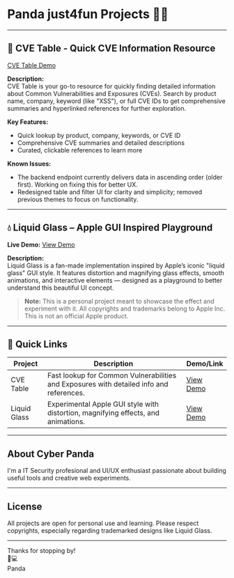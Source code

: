 # Panda just4fun Projects 🚀🐼
---

## 🚨 CVE Table - Quick CVE Information Resource

[CVE Table Demo](https://cyberpanda.github.io/cve.html)


**Description:**  
CVE Table is your go-to resource for quickly finding detailed information about Common Vulnerabilities and Exposures (CVEs). Search by product name, company, keyword (like "XSS"), or full CVE IDs to get comprehensive summaries and hyperlinked references for further exploration.

**Key Features:**  
- Quick lookup by product, company, keywords, or CVE ID  
- Comprehensive CVE summaries and detailed descriptions  
- Curated, clickable references to learn more  

**Known Issues:**  
- The backend endpoint currently delivers data in ascending order (older first). Working on fixing this for better UX.  
- Redesigned table and filter UI for clarity and simplicity; removed previous themes to focus on functionality.

---

## 💧 Liquid Glass – Apple GUI Inspired Playground

**Live Demo:** [View Demo](http://cyberpanda.github.io/liquid-glass.html)

**Description:**  
Liquid Glass is a fan-made implementation inspired by Apple’s iconic "liquid glass" GUI style. It features distortion and magnifying glass effects, smooth animations, and interactive elements — designed as a playground to better understand this beautiful UI concept.

> **Note:** This is a personal project meant to showcase the effect and experiment with it. All copyrights and trademarks belong to Apple Inc. This is not an official Apple product.

---

## 🔗 Quick Links

| Project       | Description                                       | Demo/Link                              |
|---------------|-------------------------------------------------|--------------------------------------|
| CVE Table     | Fast lookup for Common Vulnerabilities and Exposures with detailed info and references. | [View Demo](https://cyberpanda.github.io/cve.html) |
| Liquid Glass  | Experimental Apple GUI style with distortion, magnifying effects, and animations.  | [View Demo](https://cyberpanda.github.io/liquid-glass.html)                  |

---

## About Cyber Panda

I'm a IT Security profesional and UI/UX enthusiast passionate about building useful tools and creative web experiments.

---

## License

All projects are open for personal use and learning. Please respect copyrights, especially regarding trademarked designs like Liquid Glass.

---

Thanks for stopping by!  
🐼💻  
Panda  
